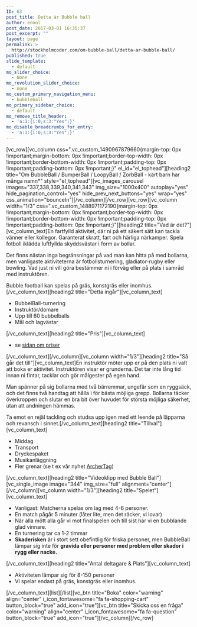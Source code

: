 ```yaml
---
ID: 63
post_title: Detta är Bubble ball
author: ennol
post_date: 2017-03-01 16:35:37
post_excerpt: ""
layout: page
permalink: >
  http://stockholmcoder.com/om-bubble-ball/detta-ar-bubble-ball/
published: true
slide_template:
  - default
mo_slider_choice:
  - None
mo_revolution_slider_choice:
  - none
mo_custom_primary_navigation_menu:
  - bubbleball
mo_primary_sidebar_choice:
  - default
mo_remove_title_header:
  - 'a:1:{i:0;s:3:"Yes";}'
mo_disable_breadcrumbs_for_entry:
  - 'a:1:{i:0;s:3:"Yes";}'
---
```

[vc_row][vc_column css=".vc_custom_1490967879660{margin-top: 0px !important;margin-bottom: 0px !important;border-top-width: 0px !important;border-bottom-width: 0px !important;padding-top: 0px !important;padding-bottom: 0px !important;}" el_id="el_tophead"][heading2 title="Om BubbleBall / BumperBall / LoopyBall / ZorbBall - kärt barn har många namn*" style="el_tophead"][vc_images_carousel images="337,338,339,340,341,343" img_size="1000x400" autoplay="yes" hide_pagination_control="yes" hide_prev_next_buttons="yes" wrap="yes" css_animation="bounceIn"][/vc_column][/vc_row][vc_row][vc_column width="1/3" css=".vc_custom_1488971172190{margin-top: 0px !important;margin-bottom: 0px !important;border-top-width: 0px !important;border-bottom-width: 0px !important;padding-top: 0px !important;padding-bottom: 0px !important;}"][heading2 title="Vad är det?"][vc_column_text]En fartfylld aktivitet, där ni på ett säkert sätt kan tackla vänner eller kollegor. Garanterat skratt, fart och härliga närkamper. Spela fotboll iklädda luftfyllda skyddsvästar i form av bollar.

Det finns nästan inga begränsningar på vad man kan hitta på med bollarna, men vanligaste aktiviteterna är fotbollsturnering, gladiator-rugby eller bowling. Vad just ni vill göra bestämmer ni i förväg eller på plats i samråd med instruktören.

Bubble football kan spelas på gräs, konstgräs eller inomhus.[/vc_column_text][heading2 title="Detta ingår"][vc_column_text]
<ul>
 	<li>BubbelBall-turnering</li>
 	<li>Instruktör/domare</li>
 	<li>Upp till 60 bubbelballs</li>
 	<li>Mål och lagvästar</li>
</ul>
[/vc_column_text][heading2 title="Pris"][vc_column_text]
<ul>
 	<li>se <a href="http://www.bubbleball.se/boka/priser-24251165">sidan om priser</a></li>
</ul>
[/vc_column_text][/vc_column][vc_column width="1/3"][heading2 title="Så går det till"][vc_column_text]En instruktör möter upp er på den plats ni valt att boka er aktivitet. Instruktören visar er grunderna. Det tar inte lång tid innan ni fintar, tacklar och gör målgester på egen hand.

Man spänner på sig bollarna med två bärremmar, ungefär som en ryggsäck, och det finns två handtag att hålla i för bästa möjliga grepp. Bollarna täcker överkroppen och slutar en bra bit över huvudet för största möjliga säkerhet, utan att andningen hämmas.

Ta emot en rejäl tackling och studsa upp igen med ett leende på läpparna och revansch i sinnet.[/vc_column_text][heading2 title="Tillval"][vc_column_text]
<ul>
 	<li>Middag</li>
 	<li>Transport</li>
 	<li>Dryckespaket</li>
 	<li>Musikanläggning</li>
 	<li>Fler grenar (se t ex vår nyhet <a href="http://www.bubbleball.se/k%C3%B6p-produkter/nytt-archertag!-29196235">ArcherTag</a>)</li>
</ul>
[/vc_column_text][heading2 title="Videoklipp med Bubble Ball"][vc_single_image image="344" img_size="full" alignment="center"][/vc_column][vc_column width="1/3"][heading2 title="Spelet"][vc_column_text]
<ul>
 	<li>Vanligast: Matcherna spelas om lag med 4-6 personer.</li>
 	<li>En match pågår 5 minuter (låter lite, men det räcker, vi lovar)</li>
 	<li>När alla mött alla går vi mot finalspelen och till sist har vi en bubblande glad vinnare.</li>
 	<li>En turnering tar ca 1-2 timmar</li>
 	<li><strong>Skaderisken</strong> är i stort sett obefintlig för friska personer, men BubbleBall lämpar sig inte för <strong>gravida eller personer med problem eller skador i rygg eller nacke.</strong></li>
</ul>
[/vc_column_text][heading2 title="Antal deltagare &amp; Plats"][vc_column_text]
<ul>
 	<li>Aktiviteten lämpar sig för 8-150 personer</li>
 	<li>Vi spelar endast på gräs, konstgräs eller inomhus.</li>
</ul>
[/vc_column_text][list][/list][vc_btn title="Boka" color="warning" align="center" i_icon_fontawesome="fa fa-shopping-cart" button_block="true" add_icon="true"][vc_btn title="Skicka oss en fråga" color="warning" align="center" i_icon_fontawesome="fa fa-question" button_block="true" add_icon="true"][/vc_column][/vc_row]